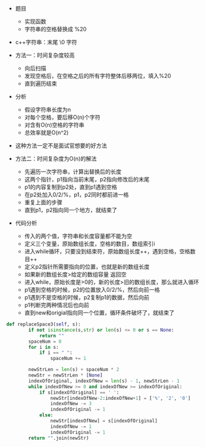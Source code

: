 - 题目
  - 实现函数
  - 字符串的空格替换成 %20

- c++字符串：末尾 \0 字符

- 方法一：时间复杂度较高
  - 向后扫描
  - 发现空格后，在空格之后的所有字符整体后移两位，填入%20
  - 直到遍历结束

- 分析
  - 假设字符串长度为n
  - 对每个空格，要后移O(n)个字符
  - 对含有O(n)空格的字符串
  - 总效率就是O(n^2)

- 这种方法一定不是面试官想要的好方法

- 方法二：时间复杂度为O(n)的解法
  - 先遍历一次字符串，计算出替换后的长度
  - 这两个指针，p1指向当前末尾，p2指向修改后的末尾
  - p1的内容复制到p2处，直到p1遇到空格
  - 在p2处加入0/2/%，p1，p2同时都前进一格
  - 重复上面的步骤
  - 直到p1，p2指向同一个地方，就结束了

- 代码分析
  - 传入的两个值，字符串和长度容量都不能为空
  - 定义三个变量，原始数组长度，空格的数目，数组索引i
  - 进入while循环，只要没到结束符，原始数组长度++，遇到空格，空格数目++
  - 定义p2指针所需要指向的位置，也就是新的数组长度
  - 如果新的数组长度>给定的数组容量 返回空
  - 进入while，原始长度是>0的，新的长度>旧的数组长度，那么就进入循环
  - p1遇到空格的时候，p2的位置放入0/2/%，然后向前一格
  - p1遇到不是空格的时候，p2复制p1的数据，然后向前
  - p1判断完两种情况后也向前
  - 直到new和origial指向同一个位置，循环条件破坏了，就结束了

```python
def replaceSpace3(self, s):
        if not isinstance(s,str) or len(s) <= 0 or s == None:
            return ""
        spaceNum = 0
        for i in s:
            if i == " ":
                spaceNum += 1

        newStrLen = len(s) + spaceNum * 2
        newStr = newStrLen * [None]
        indexOfOriginal, indexOfNew = len(s) - 1, newStrLen - 1
        while indexOfNew >= 0 and indexOfNew >= indexOfOriginal:
            if s[indexOfOriginal] == ' ':
                newStr[indexOfNew-2:indexOfNew+1] = ['%', '2', '0']
                indexOfNew -= 3
                indexOfOriginal -= 1
            else:
                newStr[indexOfNew] = s[indexOfOriginal]
                indexOfNew -= 1
                indexOfOriginal -= 1
        return "".join(newStr)
```

